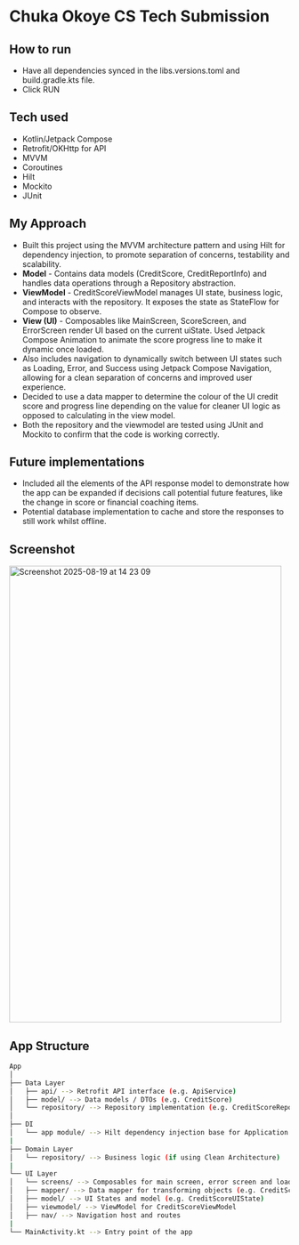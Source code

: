 # Chuka Okoye CS Tech Submission

## How to run
- Have all dependencies synced in the libs.versions.toml and build.gradle.kts file.
- Click RUN

## Tech used
- Kotlin/Jetpack Compose
- Retrofit/OKHttp for API
- MVVM
- Coroutines
- Hilt
- Mockito
- JUnit

## My Approach
- Built this project using the MVVM architecture pattern and using Hilt for dependency injection, to promote separation of concerns, testability and scalability.
- **Model** - Contains data models (CreditScore, CreditReportInfo) and handles data operations through a Repository abstraction.
- **ViewModel** - CreditScoreViewModel manages UI state, business logic, and interacts with the repository. It exposes the state as StateFlow for Compose to observe.
- **View (UI)** - Composables like MainScreen, ScoreScreen, and ErrorScreen render UI based on the current uiState. Used Jetpack Compose Animation to animate the score progress line to make it dynamic once loaded.
- Also includes navigation to dynamically switch between UI states such as Loading, Error, and Success using Jetpack Compose Navigation, allowing for a clean separation of concerns and improved user experience.
- Decided to use a data mapper to determine the colour of the UI credit score and progress line depending on the value for cleaner UI logic as opposed to calculating in the view model.
- Both the repository and the viewmodel are tested using JUnit and Mockito to confirm that the code is working correctly.



## Future implementations
- Included all the elements of the API response model to demonstrate how the app can be expanded if decisions call potential future features, like the change in score or financial coaching items.
- Potential database implementation to cache and store the responses to still work whilst offline.

## Screenshot
<img width="489" height="821" alt="Screenshot 2025-08-19 at 14 23 09" src="https://github.com/user-attachments/assets/6797e5a5-a376-41f0-8f0f-e339e9b6ef4e" />

## App Structure
```sh
App
│
├── Data Layer
│   ├── api/ --> Retrofit API interface (e.g. ApiService)
│   ├── model/ --> Data models / DTOs (e.g. CreditScore)
│   └── repository/ --> Repository implementation (e.g. CreditScoreRepositoryImpl)
│
├── DI
│   └── app module/ --> Hilt dependency injection base for Application
|
├── Domain Layer
│   └── repository/ --> Business logic (if using Clean Architecture)
|
└── UI Layer
│   └── screens/ --> Composables for main screen, error screen and loading screen
│   ├── mapper/ --> Data mapper for transforming objects (e.g. CreditScoreMapper)
│   ├── model/ --> UI States and model (e.g. CreditScoreUIState)
│   ├── viewmodel/ --> ViewModel for CreditScoreViewModel
│   ├── nav/ --> Navigation host and routes
|
└── MainActivity.kt --> Entry point of the app
```
